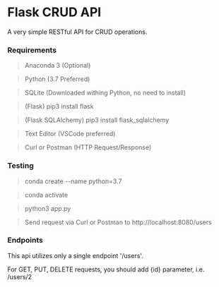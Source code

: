 # Flask CRUD API

A very simple RESTful API for CRUD operations.

### Requirements

> Anaconda 3 (Optional)

> Python (3.7 Preferred)

> SQLite (Downloaded withing Python, no need to install)

> (Flask) pip3 install flask

> (Flask SQLAlchemy) pip3 install flask_sqlalchemy

> Text Editor (VSCode preferred)

> Curl or Postman (HTTP Request/Response)

### Testing

> conda create --name <environment name> python=3.7

> conda activate <environment name>

> python3 app.py

> Send request via Curl or Postman to http://localhost:8080/users

### Endpoints

This api utilizes only a single endpoint '/users'.

For GET, PUT, DELETE requests, you should add {id} parameter, i.e. /users/2